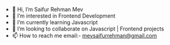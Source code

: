 - 👋 Hi, I’m Saifur Rehman Mev
- 👀 I’m interested in Frontend Development 
- 🌱 I’m currently learning Javascript
- 💞️ I’m looking to collaborate on Javascript | Frontend projects
- 📫 How to reach me email:- mevsaifurrehman@gmail.com


<!---
Saifur-Rehman-Mev/Saifur-Rehman-Mev is a ✨ special ✨ repository because its `README.md` (this file) appears on your GitHub profile.
You can click the Preview link to take a look at your changes.
--->
